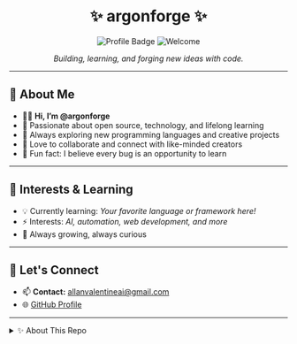 <h1 align="center">✨ argonforge ✨</h1>

<p align="center">
  <img src="https://img.shields.io/badge/GitHub-argonforge-181717?style=flat-square&logo=github" alt="Profile Badge" />
  <img src="https://img.shields.io/badge/Welcome-%F0%9F%91%8B-ff69b4?style=flat-square" alt="Welcome" />
</p>

<p align="center">
  <em>Building, learning, and forging new ideas with code.</em>
</p>

---

## 👋 About Me

- 🧑‍💻 **Hi, I’m @argonforge**
- 🌈 Passionate about open source, technology, and lifelong learning
- 🔭 Always exploring new programming languages and creative projects
- 🤝 Love to collaborate and connect with like-minded creators
- 🧩 Fun fact: I believe every bug is an opportunity to learn

---

## 🚀 Interests & Learning

- 💡 Currently learning: _Your favorite language or framework here!_
- ⚡ Interests: _AI, automation, web development, and more_
- 🌱 Always growing, always curious

---

## 🤝 Let's Connect

- 📫 **Contact:** allanvalentineai@gmail.com
- 🌐 [GitHub Profile](https://github.com/argonforge)

---

<details>
<summary>✨ About This Repo</summary>
<br>
<blockquote>
  <p>
    This <b>special</b> repository is the profile README for <code>@argonforge</code>.<br>
    It appears on your GitHub profile!<br>
    <em>Click the Preview link above to see your changes.</em>
  </p>
</blockquote>
</details>
